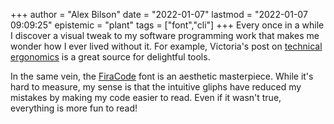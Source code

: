 +++
author = "Alex Bilson"
date = "2022-01-07"
lastmod = "2022-01-07 09:09:25"
epistemic = "plant"
tags = ["font","cli"]
+++
Every once in a while I discover a visual tweak to my software programming work that makes me wonder how I ever lived without it. For example, Victoria's post on [technical ergonomics](https://victoria.dev/blog/technical-ergonomics-for-the-efficient-developer/) is a great source for delightful tools.

In the same vein, the [FiraCode](https://github.com/tonsky/FiraCode/wiki/Installing) font is an aesthetic masterpiece. While it's hard to measure, my sense is that the intuitive gliphs have reduced my mistakes by making my code easier to read. Even if it wasn't true, everything is more fun to read!
